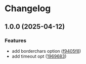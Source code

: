 # Changelog

## 1.0.0 (2025-04-12)


### Features

* add borderchars option ([f9405f8](https://github.com/wsdjeg/notify.nvim/commit/f9405f8fe1a4afb67f6575c41a31f353d1d5b631))
* add timeout opt ([1969683](https://github.com/wsdjeg/notify.nvim/commit/196968373acbe92b618df5ff5d2da8eeaf88f750))

